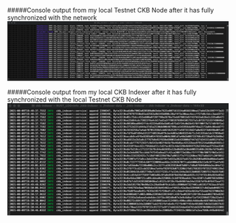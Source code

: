 #####Console output from my local Testnet CKB Node after it has fully synchronized with the network
![](assets/testnet_ckb_node.png)


#####Console output from my local CKB Indexer after it has fully synchronized with the local Testnet CKB Node
![](assets/ckb_indexer.png)